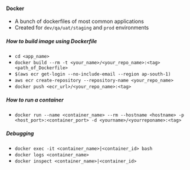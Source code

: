 #### Docker

* A bunch of dockerfiles of most common applications
* Created for `dev/qa/uat/staging` and `prod` environments

##### How to build image using Dockerfile

* `cd <app_name>`
* `docker build --rm -t <your_name>/<your_repo_name>:<tag> <path_of_Dockerfile>`
* `$(aws ecr get-login --no-include-email --region ap-south-1)`
* `aws ecr create-repository --repository-name <your_repo_name>`
* `docker push <ecr_url>/<your_repo_name>:<tag>`

##### How to run a container

* `docker run --name <container_name> --rm --hostname <hostname> -p <host_port>:<container_port> -d <yourname>/<yourreponame>:<tag>`
  
##### Debugging

* `docker exec -it <container_name>|<container_id> bash`
* `docker logs <container_name>`
* `docker inspect <container_name>|<container_id>`
